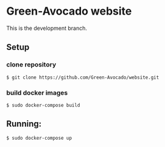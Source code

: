 # Green-Avocado website

This is the development branch.

## Setup

### clone repository

```
$ git clone https://github.com/Green-Avocado/website.git
```

### build docker images

```
$ sudo docker-compose build
```

## Running:

```
$ sudo docker-compose up
```


